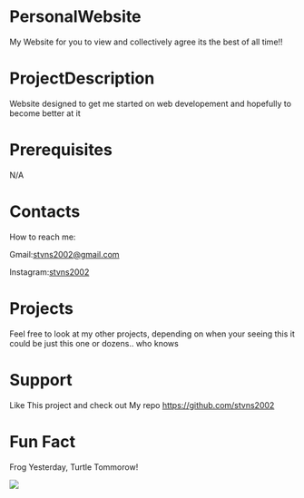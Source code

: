 # PersonalWebsite
My Website for you to view and collectively agree its the best of all time!!

# ProjectDescription
Website designed to get me started on web developement and hopefully to become better at it

# Prerequisites
N/A

# Contacts
How to reach me:

Gmail:stvns2002@gmail.com

Instagram:[stvns2002](https://www.instagram.com/stvns2002/) 

# Projects
Feel free to look at my other projects, depending on when your seeing this it could be just this one or dozens.. who knows

# Support
Like This project and check out My repo https://github.com/stvns2002

# Fun Fact
Frog Yesterday, Turtle Tommorow! 

<img src="http://t2.gstatic.com/licensed-image?q=tbn:ANd9GcSh_BYQYGH7b0y-nMFhJsMKsqbbCM9TfuM5IwGGxActFLz8v0p7SYlZ8cHvPUq8mPpqx9mInE4FqIov1Ak">
